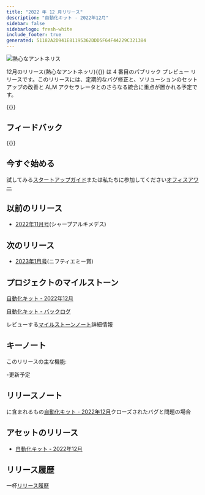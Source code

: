 ```yaml
---
title: "2022 年 12 月リリース"
description: "自動化キット - 2022年12月"
sidebar: false
sidebarlogo: fresh-white
include_footer: true
generated: 51182A2D941E81195362DDD5F64F44229C321384
---
```


<div class="optional">

![熱心なアントネリス](/images/zealous-antonelli.png)

12月のリリース(熱心なアントネッリ){{<product-name>}} は 4 番目のパブリック プレビュー リリースです。このリリースには、定期的なバグ修正と、ソリューションのセットアップの改善と ALM アクセラレータとのさらなる統合に重点が置かれる予定です。

</div>

<div class="optional">

{{<presentationStyles>}}

## フィードバック

{{<questions name="/content/ja/releases/december-2022.json" completed="フィードバックをお寄せいただきありがとうございます" shownavigationbuttons="false" locale="ja">}}

</div>

<div class="optional">

## 今すぐ始める

試してみる[スタートアップガイド](/ja/get-started)または私たちに参加してください[オフィスアワー](/ja/office-hours)

## 以前のリリース

- [2022年11月号](/ja/releases/november-2022)(シャープアルキメデス)

## 次のリリース

- [2023年1月号](/ja/releases/january-2023)(ニフティエミー賞)

## プロジェクトのマイルストーン

[自動化キット - 2022年12月](https://github.com/orgs/microsoft/projects/486/views/5)

[自動化キット - バックログ](https://github.com/orgs/microsoft/projects/486/views/1)

レビューする[マイルストーンノート](/ja/releases/milestones)詳細情報

## キーノート

このリリースの主な機能:

-更新予定

## リリースノート

に含まれるもの[自動化キット - 2022年12月](https://github.com/microsoft/powercat-automation-kit/releases/tag/AutomationKit-December2022)クローズされたバグと問題の場合

## アセットのリリース

- [自動化キット - 2022年12月](https://github.com/microsoft/powercat-automation-kit/releases/tag/AutomationKit-December2022)

## リリース履歴

一杯[リリース履歴](/ja/releases)

</div>

